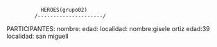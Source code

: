                HEROES(grupo02)
             /---------------------/



PARTICIPANTES:
nombre:
edad:
localidad:
nombre:gisele ortiz
edad:39
localidad: san miguell
